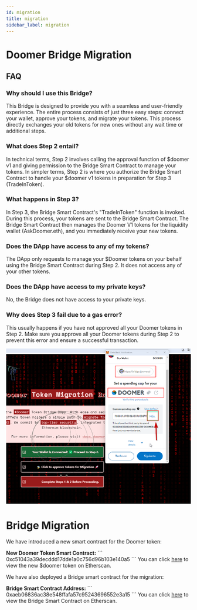 ```yaml
---
id: migration
title: migration
sidebar_label: migration
---
```


# Doomer Bridge Migration 

## FAQ

### Why should I use this Bridge?

This Bridge is designed to provide you with a seamless and user-friendly experience. The entire process consists of just three easy steps: connect your wallet, approve your tokens, and migrate your tokens. This process directly exchanges your old tokens for new ones without any wait time or additional steps.

### What does Step 2 entail?

In technical terms, Step 2 involves calling the approval function of $doomer v1 and giving permission to the Bridge Smart Contract to manage your tokens. In simpler terms, Step 2 is where you authorize the Bridge Smart Contract to handle your $doomer v1 tokens in preparation for Step 3 (TradeInToken).

### What happens in Step 3?

In Step 3, the Bridge Smart Contract's "TradeInToken" function is invoked. During this process, your tokens are sent to the Bridge Smart Contract. The Bridge Smart Contract then manages the Doomer V1 tokens for the liquidity wallet (AskDoomer.eth), and you immediately receive your new tokens.

### Does the DApp have access to any of my tokens?

The DApp only requests to manage your $Doomer tokens on your behalf using the Bridge Smart Contract during Step 2. It does not access any of your other tokens.

### Does the DApp have access to my private keys?

No, the Bridge does not have access to your private keys.

### Why does Step 3 fail due to a gas error?

This usually happens if you have not approved all your Doomer tokens in Step 2. Make sure you approve all your Doomer tokens during Step 2 to prevent this error and ensure a successful transaction.

![Avoid gas Error](./error1.png)

# Bridge Migration 


We have introduced a new smart contract for the Doomer token:

**New Doomer Token Smart Contract:**
\`\`\`
0xc51043a39decddd17dde1a0c756d96b103e140a5
\`\`\`
You can click [here](https://etherscan.io/token/0xc51043a39decddd17dde1a0c756d96b103e140a5) to view the new $doomer token on Etherscan.

We have also deployed a Bridge smart contract for the migration:

**Bridge Smart Contract Address:**
\`\`\`
0xaeb06836ac38e548ffafa57c95243696552e3a15
\`\`\`
You can click [here](https://etherscan.io/address/0xaeb06836ac38e548ffafa57c95243696552e3a15) to view the Bridge Smart Contract on Etherscan.